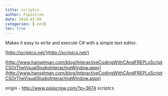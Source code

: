 ```yaml
---
title: scriptcs
author: PipisCrew
date: 2016-02-09
categories: [.net]
toc: true
---
```


Makes it easy to write and execute C# with a simple text editor.

[http://scriptcs.net/](http://scriptcs.net/)

[http://www.hanselman.com/blog/InteractiveCodingWithCAndFREPLsScriptCSOrTheVisualStudioInteractiveWindow.aspx](http://www.hanselman.com/blog/InteractiveCodingWithCAndFREPLsScriptCSOrTheVisualStudioInteractiveWindow.aspx)

origin - http://www.pipiscrew.com/?p=3674 scriptcs